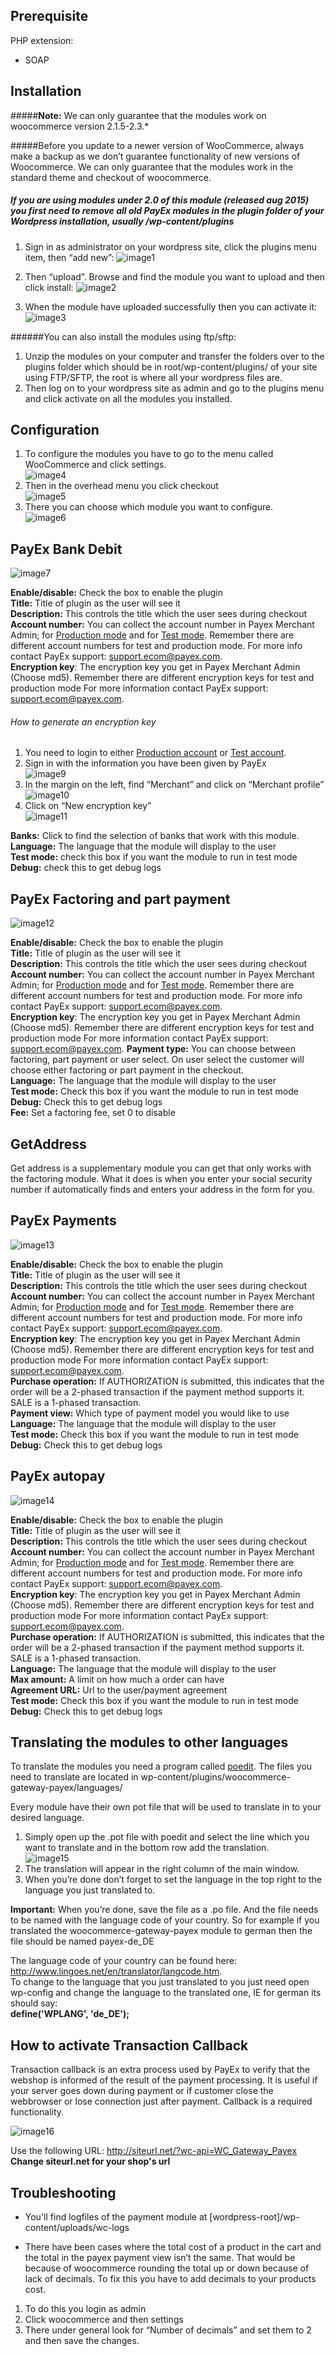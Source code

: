 Prerequisite
------------

PHP extension:

* SOAP

Installation 
------------

#####**Note:** We can only guarantee that the modules work on woocommerce version 2.1.5-2.3.\*  

#####Before you update to a newer version of WooCommerce, always make a backup as we don’t guarantee functionality of new versions of Woocommerce. We can only guarantee that the modules work in the standard theme and checkout of woocommerce.

##### If you are using modules under 2.0 of this module (released aug 2015) you first need to remove all old PayEx modules in the plugin folder of your Wordpress installation, usually /wp-content/plugins

1. Sign in as administrator on your wordpress site, click the plugins menu item, then “add new”:
![image1](https://cloud.githubusercontent.com/assets/12283/12843856/573de27e-cbfc-11e5-84e5-76ed687d9618.png)

2. Then “upload”. Browse and find the module you want to upload and then click install:
![image2](https://cloud.githubusercontent.com/assets/12283/12843871/5fad651a-cbfc-11e5-9cb9-9d564f9fa09c.jpeg)

3. When the module have uploaded successfully then you can activate it:  
![image3](https://cloud.githubusercontent.com/assets/12283/12843874/5faf63ba-cbfc-11e5-88df-de137ad915dc.jpeg)


######You can also install the modules using ftp/sftp:


1. Unzip the modules on your computer and transfer the folders over to the plugins folder which should be in root/wp-content/plugins/ of your site using FTP/SFTP, the root is where all your wordpress files are.
2. Then log on to your wordpress site as admin and go to the plugins menu and click activate on all the modules you installed.

Configuration
-------------

1. To configure the modules you have to go to the menu called WooCommerce and click settings.  
![image4](https://cloud.githubusercontent.com/assets/12283/12843872/5fae264e-cbfc-11e5-85c0-ffc5a2bb4509.jpeg)
2. Then in the overhead menu you click checkout  
![image5](https://cloud.githubusercontent.com/assets/12283/12843873/5faeb1f4-cbfc-11e5-8b7f-79aff1852dff.jpeg)
3. There you can choose which module you want to configure.  
![image6](https://cloud.githubusercontent.com/assets/12283/12843875/5fafe0ce-cbfc-11e5-9e00-7fcbb88834dc.jpeg)

PayEx Bank Debit
----------------

![image7](https://cloud.githubusercontent.com/assets/12283/12843876/5fb09f1e-cbfc-11e5-9e02-cd404438cd01.png)

**Enable/disable:** Check the box to enable the plugin  
**Title:** Title of plugin as the user will see it  
**Description:** This controls the title which the user sees during checkout  
**Account number:** You can collect the account number in Payex Merchant Admin; for [Production mode](https://secure.payex.com/Admin/Logon.aspx) and for [Test mode](http://test-secure.payex.com/Admin/Logon.aspx). Remember there are different account numbers for test and production mode. For more info contact PayEx support: <support.ecom@payex.com>.  
**Encryption key**: The encryption key you get in Payex Merchant Admin (Choose md5). Remember there are different encryption keys for test and production mode For more information contact PayEx support: <support.ecom@payex.com>.

###### How to generate an encryption key

1.  You need to login to either [Production account](https://secure.payex.com/Admin/Logon.aspx) or [Test account](http://test-secure.payex.com/Admin/Logon.aspx).  
2.  Sign in with the information you have been given by PayEx  
![image9](https://cloud.githubusercontent.com/assets/12283/12843877/5fc7cc0c-cbfc-11e5-8cd5-b04829af760c.png)
3.  In the margin on the left, find “Merchant” and click on “Merchant profile”  
![image10](https://cloud.githubusercontent.com/assets/12283/12843881/5fc9b116-cbfc-11e5-9a42-80cf8ffa3ef2.png)
4.  Click on “New encryption key”  
![image11](https://cloud.githubusercontent.com/assets/12283/12843878/5fc82b8e-cbfc-11e5-81b4-d8d834b86ad0.png)  

**Banks:** Click to find the selection of banks that work with this module.  
**Language:** The language that the module will display to the user  
**Test mode:** check this box if you want the module to run in test mode  
**Debug:** check this to get debug logs

PayEx Factoring and part payment
--------------------------------

![image12](https://cloud.githubusercontent.com/assets/12283/12843882/5fc9adf6-cbfc-11e5-8f9f-1f1309e8ec64.png)

**Enable/disable:** Check the box to enable the plugin  
**Title:** Title of plugin as the user will see it  
**Description:** This controls the title which the user sees during checkout  
**Account number:** You can collect the account number in Payex Merchant Admin; for [Production mode](https://secure.payex.com/Admin/Logon.aspx) and for [Test mode](http://test-secure.payex.com/Admin/Logon.aspx). Remember there are different account numbers for test and production mode. For more info contact PayEx support: <support.ecom@payex.com>.  
**Encryption key**: The encryption key you get in Payex Merchant Admin (Choose md5). Remember there are different encryption keys for test and production mode For more information contact PayEx support: <support.ecom@payex.com>.
**Payment type:** You can choose between factoring, part payment or user select. On user select the customer will choose either factoring or part payment in the checkout.  
**Language:** The language that the module will display to the user  
**Test mode:** Check this box if you want the module to run in test mode  
**Debug:** Check this to get debug logs  
**Fee:** Set a factoring fee, set 0 to disable  

GetAddress
----------

Get address is a supplementary module you can get that only works with the factoring module. What it does is when you enter your social security number if automatically finds and enters your address in the form for you.

PayEx Payments
--------------

![image13](https://cloud.githubusercontent.com/assets/12283/12843879/5fc85636-cbfc-11e5-9d5e-2bc861dd2ebf.png)

**Enable/disable:** Check the box to enable the plugin  
**Title:** Title of plugin as the user will see it  
**Description:** This controls the title which the user sees during checkout  
**Account number:** You can collect the account number in Payex Merchant Admin; for [Production mode](https://secure.payex.com/Admin/Logon.aspx) and for [Test mode](http://test-secure.payex.com/Admin/Logon.aspx). Remember there are different account numbers for test and production mode. For more info contact PayEx support: <support.ecom@payex.com>.  
**Encryption key**: The encryption key you get in Payex Merchant Admin (Choose md5). Remember there are different encryption keys for test and production mode For more information contact PayEx support: <support.ecom@payex.com>.  
**Purchase operation:** If AUTHORIZATION is submitted, this indicates that the order will be a 2-phased transaction if the payment method supports it. SALE is a 1-phased transaction.  
**Payment view:** Which type of payment model you would like to use  
**Language:** The language that the module will display to the user  
**Test mode:** Check this box if you want the module to run in test mode  
**Debug:** Check this to get debug logs

PayEx autopay
-------------

![image14](https://cloud.githubusercontent.com/assets/12283/12843884/5fe05f24-cbfc-11e5-8b31-9bf06ad4a061.png)

**Enable/disable:** Check the box to enable the plugin  
**Title:** Title of plugin as the user will see it  
**Description:** This controls the title which the user sees during checkout  
**Account number:** You can collect the account number in Payex Merchant Admin; for [Production mode](https://secure.payex.com/Admin/Logon.aspx) and for [Test mode](http://test-secure.payex.com/Admin/Logon.aspx). Remember there are different account numbers for test and production mode. For more info contact PayEx support: <support.ecom@payex.com>.  
**Encryption key**: The encryption key you get in Payex Merchant Admin (Choose md5). Remember there are different encryption keys for test and production mode For more information contact PayEx support: <support.ecom@payex.com>.  
**Purchase operation:** If AUTHORIZATION is submitted, this indicates that the order will be a 2-phased transaction if the payment method supports it. SALE is a 1-phased transaction.  
**Language:** The language that the module will display to the user  
**Max amount:** A limit on how much a order can have  
**Agreement URL:** Url to the user/payment agreement  
**Test mode:** Check this box if you want the module to run in test mode  
**Debug:** Check this to get debug logs  

Translating the modules to other languages
------------------------------------------

To translate the modules you need a program called [poedit](https://poedit.net/). The files you need to translate are located in wp-content/plugins/woocommerce-gateway-payex/languages/

Every module have their own pot file that will be used to translate in to your desired language.

1.  Simply open up the .pot file with poedit and select the line which you want to translate and in the bottom row add the translation.  
![image15](https://cloud.githubusercontent.com/assets/12283/12843885/5fe2bf26-cbfc-11e5-9302-04178ae8e350.jpeg)  
2.  The translation will appear in the right column of the main window.  
3.  When you’re done don’t forget to set the language in the top right to the language you just translated to.

**Important:** When you’re done, save the file as a .po file. And the file needs to be named with the language code of your country. So for example if you translated the woocommerce-gateway-payex module to german then the file should be named payex-de\_DE

The language code of your country can be found here: <http://www.lingoes.net/en/translator/langcode.htm>.  
To change to the language that you just translated to you just need open wp-config and change the language to the translated one, IE for german its should say:  
**define('WPLANG', 'de\_DE');**

How to activate Transaction Callback
------------------------------------

Transaction callback is an extra process used by PayEx to verify that the webshop is informed of the result of the payment processing. It is useful if your server goes down during payment or if customer close the webbrowser or lose connection just after payment. Callback is a required functionality.

![image16](https://cloud.githubusercontent.com/assets/12283/12843883/5fdf39c8-cbfc-11e5-9064-c56a4b95f0ca.jpg)

Use the following URL: <http://siteurl.net/?wc-api=WC_Gateway_Payex>  
**Change siteurl.net for your shop's url**

Troubleshooting
---------------
* You'll find logfiles of the payment module at [wordpress-root]/wp-content/uploads/wc-logs

* There have been cases where the total cost of a product in the cart and the total in the payex payment view isn’t the same. That would be because of woocommerce rounding the total up or down because of lack of decimals. To fix this you have to add decimals to your products cost.  
1.  To do this you login as admin  
2.  Click woocommerce and then settings
3.  There under general look for “Number of decimals” and set them to 2 and then save the changes.
